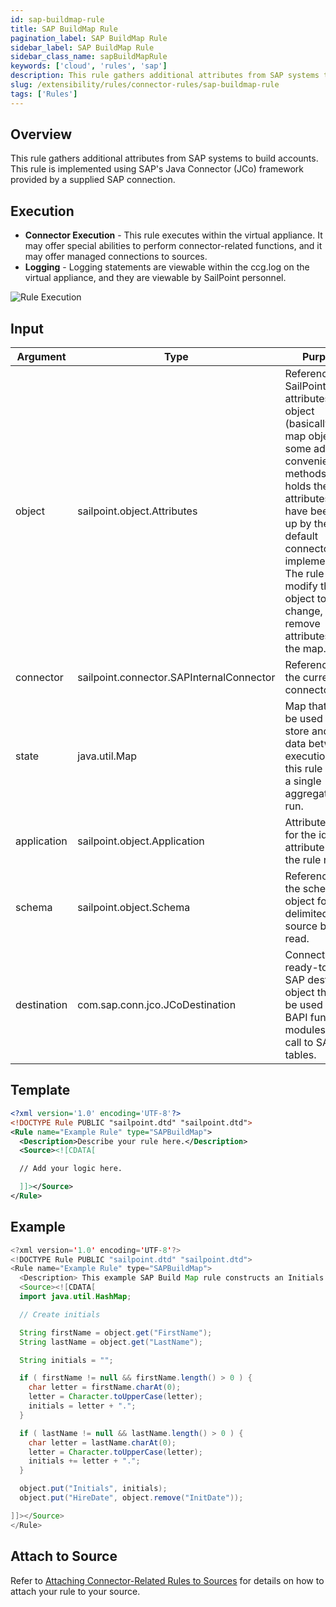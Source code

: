 ```yaml
---
id: sap-buildmap-rule
title: SAP BuildMap Rule
pagination_label: SAP BuildMap Rule
sidebar_label: SAP BuildMap Rule
sidebar_class_name: sapBuildMapRule
keywords: ['cloud', 'rules', 'sap']
description: This rule gathers additional attributes from SAP systems to build accounts. This rule is implemented using SAP's Java Connector (JCo) framework provided by a supplied SAP connection.
slug: /extensibility/rules/connector-rules/sap-buildmap-rule
tags: ['Rules']
---
```


## Overview

This rule gathers additional attributes from SAP systems to build accounts. This rule is implemented using SAP's Java Connector (JCo) framework provided by a supplied SAP connection.

## Execution

- **Connector Execution** - This rule executes within the virtual appliance. It may offer special abilities to perform connector-related functions, and it may offer managed connections to sources.
- **Logging** - Logging statements are viewable within the ccg.log on the virtual appliance, and they are viewable by SailPoint personnel.

![Rule Execution](../img/connector_execution.png)

## Input

| Argument | Type | Purpose |
| --- | --- | --- |
| object | sailpoint.object.Attributes | Reference to a SailPoint attributes object (basically a map object with some added convenience methods) that holds the attributes that have been built up by the default connector implementation. The rule should modify this object to change, add, or remove attributes from the map. |
| connector | sailpoint.connector.SAPInternalConnector | Reference to the current SAP connector. |
| state | java.util.Map | Map that can be used to store and share data between executions of this rule during a single aggregation run. |
| application | sailpoint.object.Application | Attribute value for the identity attribute before the rule runs. |
| schema | sailpoint.object.Schema | Reference to the schema object for the delimited file source being read. |
| destination | com.sap.conn.jco.JCoDestination | Connected and ready-to-use SAP destination object that can be used to call BAPI function modules and call to SAP tables. |

## Template

```xml
<?xml version='1.0' encoding='UTF-8'?>
<!DOCTYPE Rule PUBLIC "sailpoint.dtd" "sailpoint.dtd">
<Rule name="Example Rule" type="SAPBuildMap">
  <Description>Describe your rule here.</Description>
  <Source><![CDATA[

  // Add your logic here.

  ]]></Source>
</Rule>
```

## Example

```java
<?xml version='1.0' encoding='UTF-8'?>
<!DOCTYPE Rule PUBLIC "sailpoint.dtd" "sailpoint.dtd">
<Rule name="Example Rule" type="SAPBuildMap">
  <Description> This example SAP Build Map rule constructs an Initials attribute from the first character of the FirstName and LastName attributes and changes the name of the “InitDate” attribute to “HireDate”. </Description>
  <Source><![CDATA[
  import java.util.HashMap;

  // Create initials

  String firstName = object.get("FirstName");
  String lastName = object.get("LastName");

  String initials = "";

  if ( firstName != null && firstName.length() > 0 ) {
    char letter = firstName.charAt(0);
    letter = Character.toUpperCase(letter);
    initials = letter + ".";
  }

  if ( lastName != null && lastName.length() > 0 ) {
    char letter = lastName.charAt(0);
    letter = Character.toUpperCase(letter);
    initials += letter + ".";
  }

  object.put("Initials", initials);
  object.put("HireDate", object.remove("InitDate"));

]]></Source>
</Rule>
```

## Attach to Source

Refer to [Attaching Connector-Related Rules to Sources](./index.md#buildmap-rule) for details on how to attach your rule to your source.
